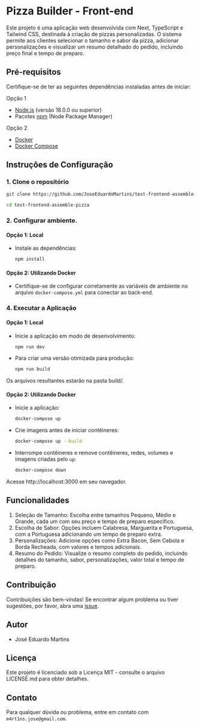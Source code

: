 # Pizza Builder - Front-end

Este projeto é uma aplicação web desenvolvida com Next, TypeScript e Tailwind CSS, destinada à criação de pizzas personalizadas. O sistema permite aos clientes selecionar o tamanho e sabor da pizza, adicionar personalizações e visualizar um resumo detalhado do pedido, incluindo preço final e tempo de preparo.

## Pré-requisitos

Certifique-se de ter as seguintes dependências instaladas antes de iniciar:

Opção 1

- [Node.js](https://nodejs.org/) (versão 18.0.0 ou superior)
- Pacotes [npm](https://www.npmjs.com/) (Node Package Manager)

Opção 2

- [Docker](https://docs.docker.com/get-docker/)
- [Docker Compose](https://docs.docker.com/compose/install/)

## Instruções de Configuração

### 1. Clone o repositório

```bash
git clone https://github.com/JoseEduardoMartins/test-frontend-assemble-pizza.git

cd test-frontend-assemble-pizza
```

### 2. Configurar ambiente.

#### Opção 1: Local

- Instale as dependências:

  ```bash
  npm install
  ```

#### Opção 2: Utilizando Docker

- Certifique-se de configurar corretamente as variáveis de ambiente no arquivo `docker-compose.yml` para conectar ao back-end.

### 4. Executar a Aplicação

#### Opção 1: Local

- Inicie a aplicação em modo de desenvolvimento:

  ```bash
  npm run dev
  ```

- Para criar uma versão otimizada para produção:

  ```bash
  npm run build
  ```

Os arquivos resultantes estarão na pasta build/.

#### Opção 2: Utilizando Docker

- Inicie a aplicação:

  ```bash
  docker-compose up
  ```

- Crie imagens antes de iniciar contêineres:

  ```bash
  docker-compose up --build
  ```

- Interrompe contêineres e remove contêineres, redes, volumes e imagens criadas pelo `up`:

  ```bash
  docker-compose down
  ```

Acesse http://localhost:3000 em seu navegador.

## Funcionalidades

1. Seleção de Tamanho: Escolha entre tamanhos Pequeno, Médio e Grande, cada um com seu preço e tempo de preparo específico.
2. Escolha de Sabor: Opções incluem Calabresa, Marguerita e Portuguesa, com a Portuguesa adicionando um tempo de preparo extra.
3. Personalizações: Adicione opções como Extra Bacon, Sem Cebola e Borda Recheada, com valores e tempos adicionais.
4. Resumo do Pedido: Visualize o resumo completo do pedido, incluindo detalhes do tamanho, sabor, personalizações, valor total e tempo de preparo.

## Contribuição

Contribuições são bem-vindas! Se encontrar algum problema ou tiver sugestões, por favor, abra uma [issue](https://github.com/JoseEduardoMartins/test-frontend-assemble-pizza/issues/new).

## Autor

- José Eduardo Martins

## Licença

Este projeto é licenciado sob a Licença MIT - consulte o arquivo LICENSE.md para obter detalhes.

## Contato

Para qualquer dúvida ou problema, entre em contato com `m4rt1ns.jose@gmail.com`.
